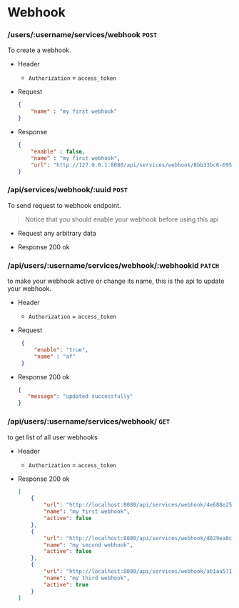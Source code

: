 # Webhook

### /users/:username/services/webhook `POST`
To create a webhook.
- Header
    - `Authorization` = `access_token`
    
- Request
    ```json
    {
        "name" : "my first webhook"
    }
    ```

- Response
    ```json
    {
        "enable" : false,
        "name" : "my first webhook",
        "url": "http://127.0.0.1:8080/api/services/webhook/8bb33bc6-6957-4ded-b448-f12a52e613de"
    }
    ```

### /api/services/webhook/:uuid `POST`
To send request to webhook endpoint.
> Notice that you should enable your webhook before using this api
- Request
    any arbitrary data

- Response
    200 ok

### /api/users/:username/services/webhook/:webhookid `PATCH`
to make your webhook active or change its name, this is the api to update your webhook.
- Header
    - `Authorization` = `access_token`

- Request
   ```json
    {
        "enable": "true",
        "name" : "af"
    }
    ```
  
- Response
    200 ok
    ```json
    {
       "message": "updated successfully"
    }
    ```
    
### /api/users/:username/services/webhook/ `GET`
to get list of all user webhooks 
- Header
    - `Authorization` = `access_token`

- Response
    200 ok
    ```json
    [
        {
            "url": "http://localhost:8080/api/services/webhook/4e688e25-51b0-437b-b467-e271646ca83e",
            "name": "my first webhook",
            "active": false
        },
        {
            "url": "http://localhost:8080/api/services/webhook/d029ea0c-75b1-4be7-ac23-f275d01bb11a",
            "name": "my second webhook",
            "active": false
        },
        {
            "url": "http://localhost:8080/api/services/webhook/ab1aa571-052a-4bba-990a-855d2e43acdd",
            "name": "my third webhook",
            "active": true
        }
    ]
    ```